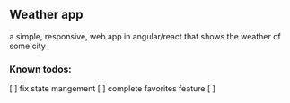 ## Weather app
a simple, responsive, web app in angular/react that shows the weather of some city

### Known todos:
[ ] fix state mangement
[ ] complete favorites feature
[ ]
